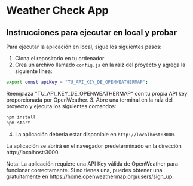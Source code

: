 # Weather Check App

## Instrucciones para ejecutar en local y probar

Para ejecutar la aplicación en local, sigue los siguientes pasos:

1. Clona el repositorio en tu ordenador
2. Crea un archivo llamado `config.js` en la raíz del proyecto y agrega la siguiente línea:
```bash
export const apiKey = "TU_API_KEY_DE_OPENWEATHERMAP";
```
Reemplaza "TU_API_KEY_DE_OPENWEATHERMAP" con tu propia API key proporcionada por OpenWeather.
3. Abre una terminal en la raíz del proyecto y ejecuta los siguientes comandos:
```bash
npm install
npm start
```
4. La aplicación debería estar disponible en `http://localhost:3000`.

La aplicación se abrirá en el navegador predeterminado en la dirección http://localhost:3000.

Nota: La aplicación requiere una API Key válida de OpenWeather para funcionar correctamente. Si no tienes una, puedes obtener una gratuitamente en https://home.openweathermap.org/users/sign_up.
